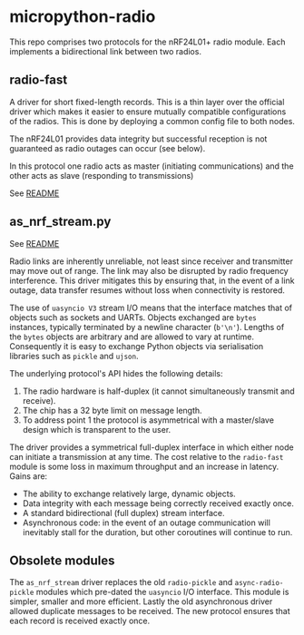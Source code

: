 # micropython-radio

This repo comprises two protocols for the nRF24L01+ radio module. Each
implements a bidirectional link between two radios.

## radio-fast

A driver for short fixed-length records. This is a thin layer over the official
driver which makes it easier to ensure mutually compatible configurations of
the radios. This is done by deploying a common config file to both nodes.

The nRF24L01 provides data integrity but successful reception is not guaranteed
as radio outages can occur (see below).

In this protocol one radio acts as master (initiating communications) and the
other acts as slave (responding to transmissions)

See [README](./radio-fast/README.md)

## as_nrf_stream.py

See [README](./async/README.md)

Radio links are inherently unreliable, not least since receiver and transmitter
may move out of range. The link may also be disrupted by radio frequency
interference. This driver mitigates this by ensuring that, in the event of a
link outage, data transfer resumes without loss when connectivity is restored.

The use of `uasyncio V3` stream I/O means that the interface matches that of
objects such as sockets and UARTs. Objects exchanged are `bytes` instances,
typically terminated by a newline character (`b'\n'`). Lengths of the `bytes`
objects are arbitrary and are allowed to vary at runtime. Consequently it is
easy to exchange Python objects via serialisation libraries such as `pickle`
and `ujson`.

The underlying protocol's API hides the following details:
 1. The radio hardware is half-duplex (it cannot simultaneously transmit and
 receive).
 2. The chip has a 32 byte limit on message length.
 3. To address point 1 the protocol is asymmetrical with a master/slave design
 which is transparent to the user.

The driver provides a symmetrical full-duplex interface in which either node
can initiate a transmission at any time. The cost relative to the `radio-fast`
module is some loss in maximum throughput and an increase in latency. Gains
are:
 * The ability to exchange relatively large, dynamic objects.
 * Data integrity with each message being correctly received exactly once.
 * A standard bidirectional (full duplex) stream interface.
 * Asynchronous code: in the event of an outage communication will inevitably
 stall for the duration, but other coroutines will continue to run.

## Obsolete modules

The `as_nrf_stream` driver replaces the old `radio-pickle` and
`async-radio-pickle` modules which pre-dated the `uasyncio` I/O interface. This
module is simpler, smaller and more efficient. Lastly the old asynchronous
driver allowed duplicate messages to be received. The new protocol ensures that
each record is received exactly once.
